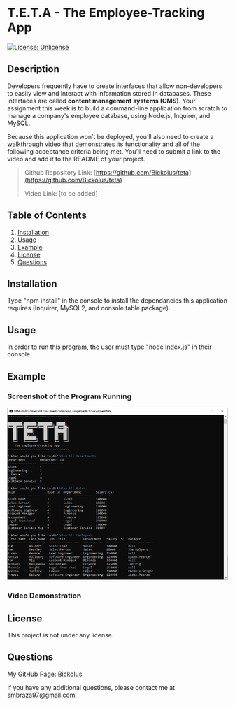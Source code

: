 # T.E.T.A - The Employee-Tracking App

[![License: Unlicense](https://img.shields.io/badge/license-Unlicense-blue.svg)](http://unlicense.org/)

## Description

Developers frequently have to create interfaces that allow non-developers to easily view and interact with information stored in databases. These interfaces are called **content management systems (CMS)**. Your assignment this week is to build a command-line application from scratch to manage a company's employee database, using Node.js, Inquirer, and MySQL.

Because this application won’t be deployed, you’ll also need to create a walkthrough video that demonstrates its functionality and all of the following acceptance criteria being met. You’ll need to submit a link to the video and add it to the README of your project.

> Github Repository Link: [https://github.com/Bickolus/teta](https://github.com/Bickolus/teta)
>
> Video Link: [to be added]


## Table of Contents

1. [Installation](#installation)
2. [Usage](#usage)
3. [Example](#example)
4. [License](#license)
5. [Questions](#questions)

## Installation

Type "npm install" in the console to install the dependancies this application requires (Inquirer, MySQL2, and console.table package). 

## Usage

In order to run this program, the user must type "node index.js" in their console.

## Example

### Screenshot of the Program Running

![Screenshot of TETA running](./images/teta1.png)

### Video Demonstration



## License

This project is not under any license.

## Questions

My GitHub Page: [Bickolus](https://github.com/Bickolus)

If you have any additional questions, please contact me at smbraza97@gmail.com.